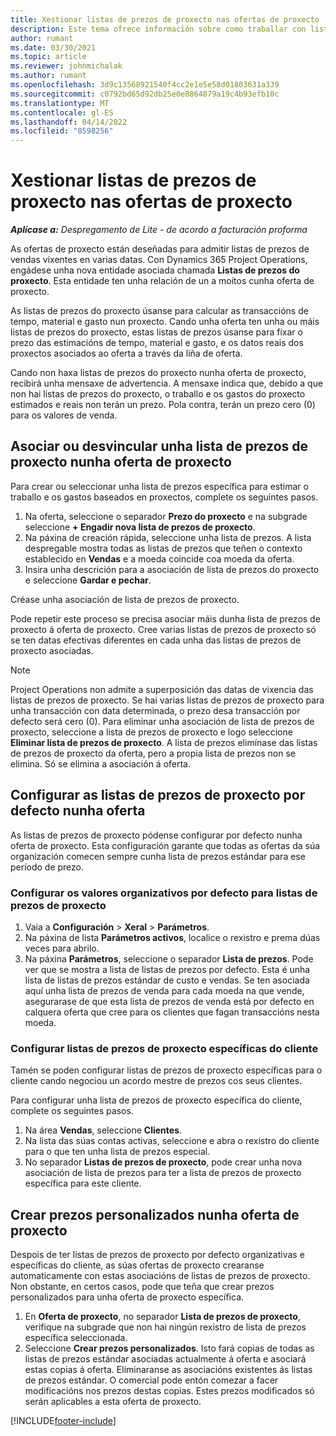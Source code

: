 ```yaml
---
title: Xestionar listas de prezos de proxecto nas ofertas de proxecto
description: Este tema ofrece información sobre como traballar con listas de prezos de proxecto nas ofertas.
author: rumant
ms.date: 03/30/2021
ms.topic: article
ms.reviewer: johnmichalak
ms.author: rumant
ms.openlocfilehash: 3d9c13568921540f4cc2e1e5e58d01803631a339
ms.sourcegitcommit: c0792bd65d92db25e0e8864879a19c4b93efb10c
ms.translationtype: MT
ms.contentlocale: gl-ES
ms.lasthandoff: 04/14/2022
ms.locfileid: "8598256"
---
```

# <a name="manage-project-price-lists-on-project-quotes"></a>Xestionar listas de prezos de proxecto nas ofertas de proxecto 

_**Aplícase a:** Despregamento de Lite - de acordo a facturación proforma_

As ofertas de proxecto están deseñadas para admitir listas de prezos de vendas vixentes en varias datas. Con Dynamics 365 Project Operations, engádese unha nova entidade asociada chamada **Listas de prezos do proxecto**. Esta entidade ten unha relación de un a moitos cunha oferta de proxecto.

As listas de prezos do proxecto úsanse para calcular as transaccións de tempo, material e gasto nun proxecto. Cando unha oferta ten unha ou máis listas de prezos do proxecto, estas listas de prezos úsanse para fixar o prezo das estimacións de tempo, material e gasto, e os datos reais dos proxectos asociados ao oferta a través da liña de oferta.

Cando non haxa listas de prezos do proxecto nunha oferta de proxecto, recibirá unha mensaxe de advertencia. A mensaxe indica que, debido a que non hai listas de prezos do proxecto, o traballo e os gastos do proxecto estimados e reais non terán un prezo. Pola contra, terán un prezo cero (0) para os valores de venda.

## <a name="associate-or-disassociate-a-project-price-list-on-a-project-quote"></a>Asociar ou desvincular unha lista de prezos de proxecto nunha oferta de proxecto

Para crear ou seleccionar unha lista de prezos específica para estimar o traballo e os gastos baseados en proxectos, complete os seguintes pasos.

1. Na oferta, seleccione o separador **Prezo do proxecto** e na subgrade seleccione **+ Engadir nova lista de prezos de proxecto**.
2. Na páxina de creación rápida, seleccione unha lista de prezos. A lista despregable mostra todas as listas de prezos que teñen o contexto establecido en **Vendas** e a moeda coincide coa moeda da oferta.
4. Insira unha descrición para a asociación de lista de prezos do proxecto e seleccione **Gardar e pechar**.

Créase unha asociación de lista de prezos de proxecto.

Pode repetir este proceso se precisa asociar máis dunha lista de prezos de proxecto á oferta de proxecto. Cree varias listas de prezos de proxecto só se ten datas efectivas diferentes en cada unha das listas de prezos de proxecto asociadas.

> [!NOTE]
> Project Operations non admite a superposición das datas de vixencia das listas de prezos de proxecto. Se hai varias listas de prezos de proxecto para unha transacción con data determinada, o prezo desa transacción por defecto será cero (0).
Para eliminar unha asociación de lista de prezos de proxecto, seleccione a lista de prezos de proxecto e logo seleccione **Eliminar lista de prezos de proxecto**. A lista de prezos elimínase das listas de prezos de proxecto da oferta, pero a propia lista de prezos non se elimina. Só se elimina a asociación á oferta.

## <a name="set-up-default-project-price-lists-on-a-quote"></a>Configurar as listas de prezos de proxecto por defecto nunha oferta

As listas de prezos de proxecto pódense configurar por defecto nunha oferta de proxecto. Esta configuración garante que todas as ofertas da súa organización comecen sempre cunha lista de prezos estándar para ese período de prezo.

### <a name="set-up-organizational-default-for-project-price-lists"></a>Configurar os valores organizativos por defecto para listas de prezos de proxecto

1. Vaia a **Configuración** > **Xeral** > **Parámetros**.
2. Na páxina de lista **Parámetros activos**, localice o rexistro e prema dúas veces para abrilo. 
3. Na páxina **Parámetros**, seleccione o separador **Lista de prezos**. Pode ver que se mostra a lista de listas de prezos por defecto. Esta é unha lista de listas de prezos estándar de custo e vendas. Se ten asociada aquí unha lista de prezos de venda para cada moeda na que vende, asegurarase de que esta lista de prezos de venda está por defecto en calquera oferta que cree para os clientes que fagan transaccións nesta moeda.

### <a name="set-up-customer-specific-project-price-lists"></a>Configurar listas de prezos de proxecto específicas do cliente

Tamén se poden configurar listas de prezos de proxecto específicas para o cliente cando negociou un acordo mestre de prezos cos seus clientes.

Para configurar unha lista de prezos de proxecto específica do cliente, complete os seguintes pasos.

1. Na área **Vendas**, seleccione **Clientes**.
2. Na lista das súas contas activas, seleccione e abra o rexistro do cliente para o que ten unha lista de prezos especial.
3. No separador **Listas de prezos de proxecto**, pode crear unha nova asociación de lista de prezos para ter a lista de prezos de proxecto específica para este cliente.

## <a name="create-custom-pricing-on-a-project-quote"></a>Crear prezos personalizados nunha oferta de proxecto

Despois de ter listas de prezos de proxecto por defecto organizativas e específicas do cliente, as súas ofertas de proxecto crearanse automaticamente con estas asociacións de listas de prezos de proxecto. Non obstante, en certos casos, pode que teña que crear prezos personalizados para unha oferta de proxecto específica. 

1. En **Oferta de proxecto**, no separador **Lista de prezos de proxecto**, verifique na subgrade que non hai ningún rexistro de lista de prezos específica seleccionada.
2. Seleccione **Crear prezos personalizados**. Isto fará copias de todas as listas de prezos estándar asociadas actualmente á oferta e asociará estas copias á oferta. Eliminaranse as asociacións existentes ás listas de prezos estándar. O comercial pode entón comezar a facer modificacións nos prezos destas copias. Estes prezos modificados só serán aplicables a esta oferta de proxecto.


[!INCLUDE[footer-include](../../includes/footer-banner.md)]
